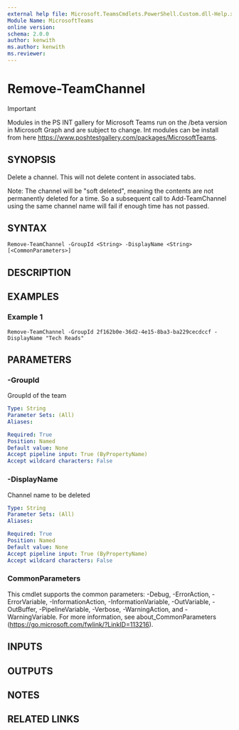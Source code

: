 ```yaml
---
external help file: Microsoft.TeamsCmdlets.PowerShell.Custom.dll-Help.xml
Module Name: MicrosoftTeams
online version:
schema: 2.0.0
author: kenwith
ms.author: kenwith
ms.reviewer:
---
```


# Remove-TeamChannel

> [!IMPORTANT]
> Modules in the PS INT gallery for Microsoft Teams run on the /beta version in Microsoft Graph and are subject to change. 
Int modules can be install from here <https://www.poshtestgallery.com/packages/MicrosoftTeams>.  

## SYNOPSIS

Delete a channel.
This will not delete content in associated tabs.

Note: The channel will be "soft deleted", meaning the contents are not permanently deleted for a time. 
So a subsequent call to Add-TeamChannel using the same channel name will fail if enough time has not passed.

## SYNTAX

```
Remove-TeamChannel -GroupId <String> -DisplayName <String> [<CommonParameters>]
```

## DESCRIPTION

## EXAMPLES

### Example 1
```
Remove-TeamChannel -GroupId 2f162b0e-36d2-4e15-8ba3-ba229cecdccf -DisplayName "Tech Reads"
```

## PARAMETERS

### -GroupId
GroupId of the team

```yaml
Type: String
Parameter Sets: (All)
Aliases:

Required: True
Position: Named
Default value: None
Accept pipeline input: True (ByPropertyName)
Accept wildcard characters: False
```

### -DisplayName
Channel name to be deleted

```yaml
Type: String
Parameter Sets: (All)
Aliases:

Required: True
Position: Named
Default value: None
Accept pipeline input: True (ByPropertyName)
Accept wildcard characters: False
```

### CommonParameters
This cmdlet supports the common parameters: -Debug, -ErrorAction, -ErrorVariable, -InformationAction, -InformationVariable, -OutVariable, -OutBuffer, -PipelineVariable, -Verbose, -WarningAction, and -WarningVariable.
For more information, see about_CommonParameters (https://go.microsoft.com/fwlink/?LinkID=113216).

## INPUTS

## OUTPUTS

## NOTES

## RELATED LINKS
